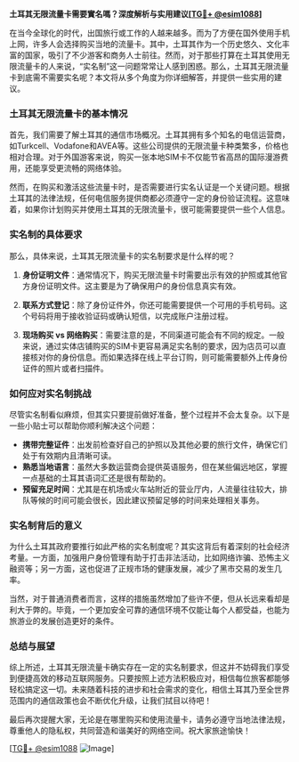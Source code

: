 **土耳其无限流量卡需要實名嗎？深度解析与实用建议[[TG💪+ @esim1088](https://t.me/s/esim1088)]**

在当今全球化的时代，出国旅行或工作的人越来越多。而为了方便在国外使用手机上网，许多人会选择购买当地的流量卡。其中，土耳其作为一个历史悠久、文化丰富的国家，吸引了不少游客和商务人士前往。然而，对于那些打算在土耳其使用无限流量卡的人来说，“实名制”这一问题常常让人感到困惑。那么，土耳其无限流量卡到底需不需要实名呢？本文将从多个角度为你详细解答，并提供一些实用的建议。

### 土耳其无限流量卡的基本情况

首先，我们需要了解土耳其的通信市场概况。土耳其拥有多个知名的电信运营商，如Turkcell、Vodafone和AVEA等。这些公司提供的无限流量卡种类繁多，价格也相对合理。对于外国游客来说，购买一张本地SIM卡不仅能节省高昂的国际漫游费用，还能享受更流畅的网络体验。

然而，在购买和激活这些流量卡时，是否需要进行实名认证是一个关键问题。根据土耳其的法律法规，任何电信服务提供商都必须遵守一定的身份验证流程。这意味着，如果你计划购买并使用土耳其的无限流量卡，很可能需要提供一些个人信息。

### 实名制的具体要求

那么，具体来说，土耳其无限流量卡的实名制要求是什么样的呢？

1. **身份证明文件**：通常情况下，购买无限流量卡时需要出示有效的护照或其他官方身份证明文件。这主要是为了确保用户的身份信息真实有效。

2. **联系方式登记**：除了身份证件外，你还可能需要提供一个可用的手机号码。这个号码将用于接收验证码或确认短信，以完成账户注册过程。

3. **现场购买 vs 网络购买**：需要注意的是，不同渠道可能会有不同的规定。一般来说，通过实体店铺购买的SIM卡更容易满足实名制的要求，因为店员可以直接核对你的身份信息。而如果选择在线上平台订购，则可能需要额外上传身份证件的照片或者扫描件。

### 如何应对实名制挑战

尽管实名制看似麻烦，但其实只要提前做好准备，整个过程并不会太复杂。以下是一些小贴士可以帮助你顺利解决这个问题：

- **携带完整证件**：出发前检查好自己的护照以及其他必要的旅行文件，确保它们处于有效期内且清晰可读。
- **熟悉当地语言**：虽然大多数运营商会提供英语服务，但在某些偏远地区，掌握一点基础的土耳其语词汇还是很有帮助的。
- **预留充足时间**：尤其是在机场或火车站附近的营业厅内，人流量往往较大，排队等候的时间可能会很长，因此建议预留足够的时间来处理相关事务。

### 实名制背后的意义

为什么土耳其政府要推行如此严格的实名制度呢？其实这背后有着深刻的社会经济考量。一方面，加强用户身份管理有助于打击非法活动，比如网络诈骗、恐怖主义融资等；另一方面，这也促进了正规市场的健康发展，减少了黑市交易的发生几率。

当然，对于普通消费者而言，这样的措施虽然增加了些许不便，但从长远来看却是利大于弊的。毕竟，一个更加安全可靠的通信环境不仅能让每个人都受益，也能为旅游业的发展创造更好的条件。

### 总结与展望

综上所述，土耳其无限流量卡确实存在一定的实名制要求，但这并不妨碍我们享受到便捷高效的移动互联网服务。只要按照上述方法积极应对，相信每位旅客都能够轻松搞定这一切。未来随着科技的进步和社会需求的变化，相信土耳其乃至全世界范围内的通信政策也会不断优化升级，让我们拭目以待吧！

最后再次提醒大家，无论是在哪里购买和使用流量卡，请务必遵守当地法律法规，尊重他人的隐私权，共同营造和谐美好的网络空间。祝大家旅途愉快！

[[TG💪+ @esim1088](https://t.me/s/esim1088) ![Image](https://i.postimg.cc/4NQfJmqS/Snipaste-2025-05-13-00-14-12.png)]